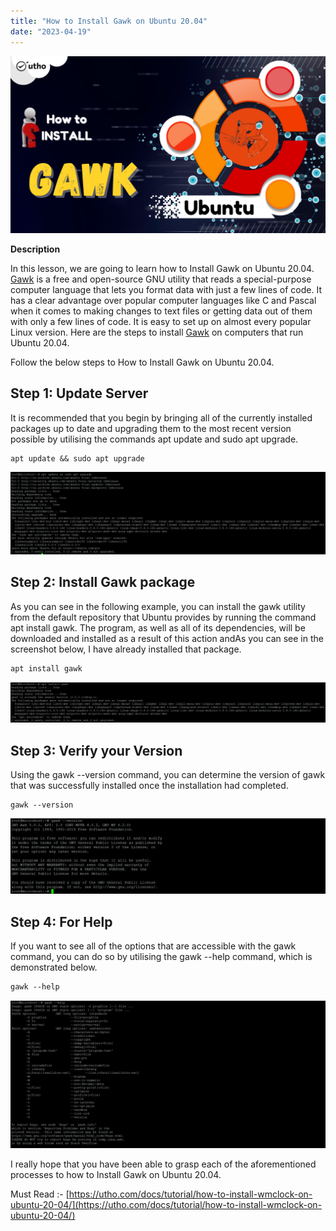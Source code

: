 ```yaml
---
title: "How to Install Gawk on Ubuntu 20.04"
date: "2023-04-19"
---
```


![](images/How-to-Install-Gawk-on-Ubuntu-20.04-1-1024x576.png)

**Description**

In this lesson, we are going to learn how to Install Gawk on Ubuntu 20.04. [Gawk](https://en.wikipedia.org/wiki/Ubuntu) is a free and open-source GNU utility that reads a special-purpose computer language that lets you format data with just a few lines of code. It has a clear advantage over popular computer languages like C and Pascal when it comes to making changes to text files or getting data out of them with only a few lines of code. It is easy to set up on almost every popular Linux version. Here are the steps to install [Gawk](https://utho.com/docs/tutorial/how-to-install-wmclock-on-ubuntu-20-04/) on computers that run Ubuntu 20.04.

Follow the below steps to How to Install Gawk on Ubuntu 20.04.

## Step 1: Update Server

It is recommended that you begin by bringing all of the currently installed packages up to date and upgrading them to the most recent version possible by utilising the commands apt update and sudo apt upgrade.

```
apt update && sudo apt upgrade
```
![upgrading OS](images/image-978-1024x268.png)

## Step 2: Install Gawk package

As you can see in the following example, you can install the gawk utility from the default repository that Ubuntu provides by running the command apt install gawk. The program, as well as all of its dependencies, will be downloaded and installed as a result of this action andAs you can see in the screenshot below, I have already installed that package. 

```
apt install gawk
```
![package installing ](images/image-979-1024x134.png)

## Step 3: Verify your Version

Using the gawk --version command, you can determine the version of gawk that was successfully installed once the installation had completed.

```
gawk --version
```
![installed package version](images/image-980-1024x246.png)

## Step 4: For Help

If you want to see all of the options that are accessible with the gawk command, you can do so by utilising the gawk --help command, which is demonstrated below.

```
gawk --help
```
![for more information command ](images/image-981-1024x482.png)

I really hope that you have been able to grasp each of the aforementioned processes to how to Install Gawk on Ubuntu 20.04.

Must Read :- [https://utho.com/docs/tutorial/how-to-install-wmclock-on-ubuntu-20-04/](https://utho.com/docs/tutorial/how-to-install-wmclock-on-ubuntu-20-04/)
